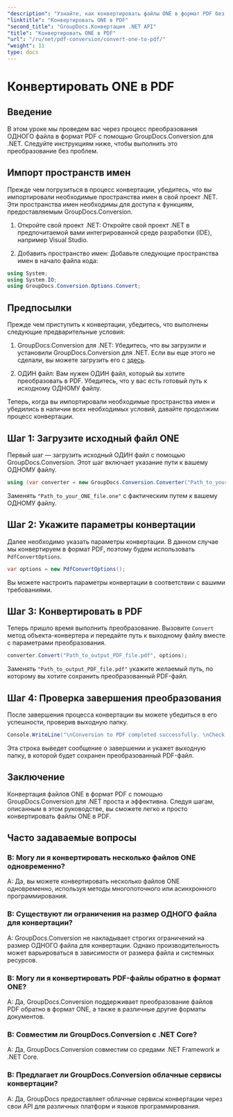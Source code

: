 ```yaml
---
"description": "Узнайте, как конвертировать файлы ONE в формат PDF без усилий с помощью GroupDocs.Conversion для .NET. Следуйте нашему пошаговому руководству."
"linktitle": "Конвертировать ONE в PDF"
"second_title": "GroupDocs.Конвертация .NET API"
"title": "Конвертировать ONE в PDF"
"url": "/ru/net/pdf-conversion/convert-one-to-pdf/"
"weight": 11
type: docs
---
```

# Конвертировать ONE в PDF

## Введение

В этом уроке мы проведем вас через процесс преобразования ОДНОГО файла в формат PDF с помощью GroupDocs.Conversion для .NET. Следуйте инструкциям ниже, чтобы выполнить это преобразование без проблем.

## Импорт пространств имен

Прежде чем погрузиться в процесс конвертации, убедитесь, что вы импортировали необходимые пространства имен в свой проект .NET. Эти пространства имен необходимы для доступа к функциям, предоставляемым GroupDocs.Conversion.

1. Откройте свой проект .NET: Откройте свой проект .NET в предпочитаемой вами интегрированной среде разработки (IDE), например Visual Studio.

2. Добавить пространство имен: Добавьте следующие пространства имен в начало файла кода:

```csharp
using System;
using System.IO;
using GroupDocs.Conversion.Options.Convert;
```

## Предпосылки

Прежде чем приступить к конвертации, убедитесь, что выполнены следующие предварительные условия:

1. GroupDocs.Conversion для .NET: Убедитесь, что вы загрузили и установили GroupDocs.Conversion для .NET. Если вы еще этого не сделали, вы можете загрузить его с [здесь](https://releases.groupdocs.com/conversion/net/).

2. ОДИН файл: Вам нужен ОДИН файл, который вы хотите преобразовать в PDF. Убедитесь, что у вас есть готовый путь к исходному ОДНОМУ файлу.

Теперь, когда вы импортировали необходимые пространства имен и убедились в наличии всех необходимых условий, давайте продолжим процесс конвертации.

## Шаг 1: Загрузите исходный файл ONE

Первый шаг — загрузить исходный ОДИН файл с помощью GroupDocs.Conversion. Этот шаг включает указание пути к вашему ОДНОМУ файлу.

```csharp
using (var converter = new GroupDocs.Conversion.Converter("Path_to_your_ONE_file.one"))
```

Заменять `"Path_to_your_ONE_file.one"` с фактическим путем к вашему ОДНОМУ файлу.

## Шаг 2: Укажите параметры конвертации

Далее необходимо указать параметры конвертации. В данном случае мы конвертируем в формат PDF, поэтому будем использовать `PdfConvertOptions`.

```csharp
var options = new PdfConvertOptions();
```

Вы можете настроить параметры конвертации в соответствии с вашими требованиями.

## Шаг 3: Конвертировать в PDF

Теперь пришло время выполнить преобразование. Вызовите `Convert` метод объекта-конвертера и передайте путь к выходному файлу вместе с параметрами преобразования.

```csharp
converter.Convert("Path_to_output_PDF_file.pdf", options);
```

Заменять `"Path_to_output_PDF_file.pdf"` укажите желаемый путь, по которому вы хотите сохранить преобразованный PDF-файл.

## Шаг 4: Проверка завершения преобразования

После завершения процесса конвертации вы можете убедиться в его успешности, проверив выходную папку.

```csharp
Console.WriteLine("\nConversion to PDF completed successfully. \nCheck output in {0}", outputFolder);
```

Эта строка выведет сообщение о завершении и укажет выходную папку, в которой будет сохранен преобразованный PDF-файл.

## Заключение

Конвертация файлов ONE в формат PDF с помощью GroupDocs.Conversion для .NET проста и эффективна. Следуя шагам, описанным в этом руководстве, вы сможете легко и просто конвертировать файлы ONE в PDF.

## Часто задаваемые вопросы

### В: Могу ли я конвертировать несколько файлов ONE одновременно?

A: Да, вы можете конвертировать несколько файлов ONE одновременно, используя методы многопоточного или асинхронного программирования.

### В: Существуют ли ограничения на размер ОДНОГО файла для конвертации?

A: GroupDocs.Conversion не накладывает строгих ограничений на размер ОДНОГО файла для конвертации. Однако производительность может варьироваться в зависимости от размера файла и системных ресурсов.

### В: Могу ли я конвертировать PDF-файлы обратно в формат ONE?

A: Да, GroupDocs.Conversion поддерживает преобразование файлов PDF обратно в формат ONE, а также в различные другие форматы документов.

### В: Совместим ли GroupDocs.Conversion с .NET Core?

A: Да, GroupDocs.Conversion совместим со средами .NET Framework и .NET Core.

### В: Предлагает ли GroupDocs.Conversion облачные сервисы конвертации?

A: Да, GroupDocs предоставляет облачные сервисы конвертации через свои API для различных платформ и языков программирования.